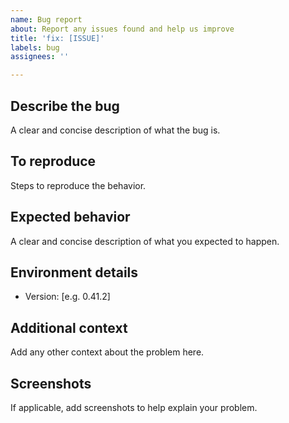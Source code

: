 ```yaml
---
name: Bug report
about: Report any issues found and help us improve
title: 'fix: [ISSUE]'
labels: bug
assignees: ''

---
```


## Describe the bug
A clear and concise description of what the bug is.

## To reproduce
Steps to reproduce the behavior.

## Expected behavior
A clear and concise description of what you expected to happen.

## Environment details
 - Version: [e.g. 0.41.2]

## Additional context
Add any other context about the problem here.

## Screenshots
If applicable, add screenshots to help explain your problem.
